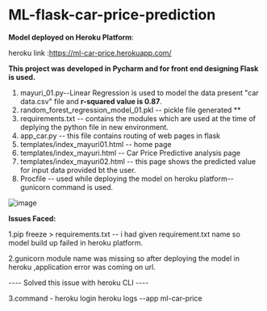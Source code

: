 # ML-flask-car-price-prediction
**Model deployed on Heroku Platform**:

heroku link :https://ml-car-price.herokuapp.com/

**This project was developed in Pycharm and for front end designing Flask is used.**
1. mayuri_01.py--Linear Regression is used to model the data present "car data.csv" file and **r-squared value is 0.87**.
2. random_forest_regression_model_01.pkl -- pickle file generated **
3. requirements.txt -- contains the modules which are used at the time of deplying the python file in new environment.
4. app_car.py -- this file contains routing of web pages in flask
5. templates/index_mayuri01.html -- home page
6. templates/index_mayuri.html   -- Car Price Predictive analysis page
7. templates/index_mayuri02.html -- this page shows the predicted value for input data provided bt the user.
8. Procfile -- used while deploying the model on heroku platform-- gunicorn command is used.

![image](https://user-images.githubusercontent.com/68188457/118434796-4f650880-b6fb-11eb-8452-4b820992eb6c.png)

**Issues Faced:**

1.pip freeze > requirements.txt -- i had given requirement.txt name so model build up failed in heroku platform.

2.gunicorn module name was missing so after deploying the model in heroku ,application error was coming on url.

---- Solved this issue with heroku CLI ----

3.command - heroku login
          heroku logs --app ml-car-price
